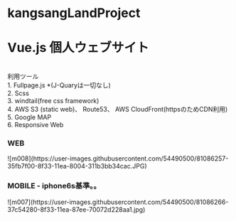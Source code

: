 # kangsangLandProject
<h1>Vue.js 個人ウェブサイト</h1><br/>
利用ツール<br/>
1. Fullpage.js *(J-Quaryは一切なし)<br/>
2. Scss<br/>
3. windtail(free css framework)<br/>
4. AWS S3 (static web)、 Route53、 AWS CloudFront(httpsのためCDN利用)<br/>
5. Google MAP<br/>
6. Responsive Web


<h3>WEB</h3>
<a href="https://www.kangsangland.net"></a>
![m008](https://user-images.githubusercontent.com/54490500/81086257-35fb7f00-8f33-11ea-8004-311b3bb34cac.JPG)
<h3>MOBILE - iphone6s基準。。 </h3>
![m007](https://user-images.githubusercontent.com/54490500/81086266-37c54280-8f33-11ea-87ee-70072d228aa1.jpg)

